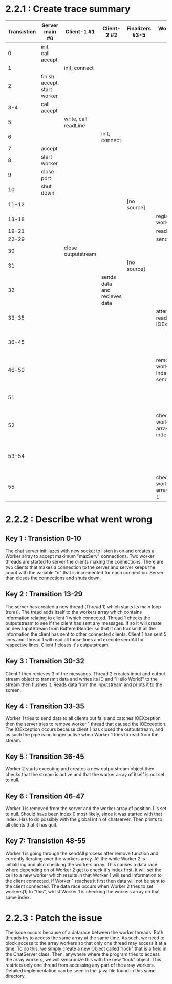 # 2.2.1 : Create trace summary

| Transistion | Server main #0 | Client-1 #1 | Client-2 #2 | Finalizers #3-5 | Worker-1 #6 | Worker-2 #7 |
|---|---|---|---|---|---|---|
|0|init, call accept| | | | | |
|1| |init, connect| | | | |
|2|finish accept, start worker| | | | | |
|3-4|call accept| | | | | |
|5| |write, call readLine| | | | |
|6| | |init, connect| | | |
|7|accept| | | | | |
|8|start worker| | | | | |
|9|close port| | | | | |
|10|shut down| | | | | |
|11-12| | | |[no source]| | |
|13-18| | | | |register worker| |
|19-21| | | | |readLine| |
|22-29| | | | |sendAll| |
|30| |close outputstream| | | | |
|31| | | |[no source]| | |
|32| | |sends data and recieves data| | | |
|33-35| | | | |attempts to read, IOException| |
|36-45| | | | | |register worker, start PrintWriter|
|46-50| | | | |remove worker index 1, sendAll| |
|51| | | | | |check workers array for index 0|
|52| | | | |check workers array for index 0| |
|53-54| | | | | |workers array index 1 is null, set it to this|
|55| | | | |check workers array index 1| |


# 2.2.2 : Describe what went wrong

## Key 1 : Transistion 0-10
The chat server initiliazes with new socket to listen in on and creates a Worker array to accept maximum "maxServ" connections. Two worker threads are started to server the clients making the connections. There are two clients that makes a connection to the server and server keeps the count with the variable "n" that is incremented for each connection. Server than closes the connections and shuts down.

## Key 2 : Transition 13-29
The server has created a new thread (Thread 1) which starts its main loop (run()). The tread adds itself to the workers array which contains information relating to client 1 which connected. Thread 1 checks the outputstream to see if the client has sent any messages. If so it will create an new InputStream from BufferedReader so that it can transmitt all the information the client has sent to other connected clients. Client 1 has sent 5 lines and Thread 1 will read all those lines and execute sendAll for respective lines. Client 1 closes it's outputstream.

## Key 3 : Transition 30-32 
Client 1 then recieves 3 of the messages. Thread 2 creates input and output stream object to transmit data and writes its ID and "Hello World!" to the stream then flushes it. Reads data from the inputstream and prints it to the screen.  

## Key 4 : Transition 33-35
Worker 1 tries to send data to all clients but fails and catches IOEXception then the server tries to remove worker 1 thread that caused the IOException. The IOException occurs because client 1 has closed the outputstream, and as such the pipe is no longer active when Worker 1 tries to read from the stream.

## Key 5 : Transition 36-45
Worker 2 starts executing and creates a new outputstream object then checks that the stream is active and that the worker array of itself is not set to null.

## Key 6 : Transition 46-47
Worker 1 is removed from the server and the worker array of position 1 is set to null. Should have been index 0 most likely, since it was started with that index. Has to do possibly with the global int n of chatserver. Then prints to all clients that it has quit.

## Key 7: Transistion 48-55
Worker 1 is going through the sendAll process after remove function and currently iterating over the workers array. All the while Worker 2 is initializing and also checking the workers array. This causes a data race where depending on of Worker 2 get to check it's index first, it will set the cell to a new worker which results in that Worker 1 will send information to the client connected. If Worker 1 reaches it first then data will not be sent to the client connected. The data race occurs when Worker 2 tries to set workers[1] to "this", whilst Worker 1 is checking the workers array on that same index.


# 2.2.3 : Patch the issue
The issue occurs because of a datarace between the worker threads. Both threads try to access the same array at the same time. As such, we need to block access to the array workers so that only one thread may access it at a time. To do this, we simply create a new Object called "lock" that is a field in the ChatServer class. Then, anywhere where the program tries to access the array workers, we will syncronize this with the new "lock" object. This restricts only one thread from accessing any part of the array workers. Detailed implementation can be seen in the .java file found in this same directory.